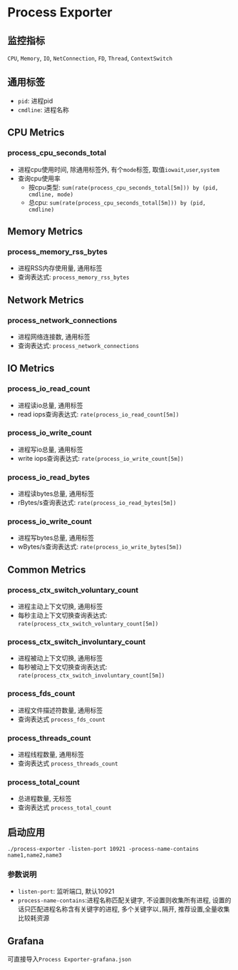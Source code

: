 # Process Exporter

## 监控指标
`CPU`, `Memory`, `IO`, `NetConnection`, `FD`, `Thread`, `ContextSwitch`

## 通用标签
* `pid`: 进程pid
* `cmdline`: 进程名称

## CPU Metrics
### process_cpu_seconds_total
* 进程cpu使用时间, 除通用标签外, 有个`mode`标签, 取值`iowait`,`user`,`system`
* 查询cpu使用率
  * 按cpu类型: `sum(rate(process_cpu_seconds_total[5m])) by (pid, cmdline, mode)`
  * 总cpu:  `sum(rate(process_cpu_seconds_total[5m])) by (pid, cmdline)`
  

## Memory Metrics
### process_memory_rss_bytes
* 进程RSS内存使用量, 通用标签
* 查询表达式: `process_memory_rss_bytes`

## Network Metrics
### process_network_connections
* 进程网络连接数, 通用标签
* 查询表达式: `process_network_connections`

## IO Metrics
### process_io_read_count
* 进程读io总量, 通用标签
* read iops查询表达式: `rate(process_io_read_count[5m])`

### process_io_write_count
* 进程写io总量, 通用标签
* write iops查询表达式: `rate(process_io_write_count[5m])`

### process_io_read_bytes
* 进程读bytes总量, 通用标签
* rBytes/s查询表达式: `rate(process_io_read_bytes[5m])`

### process_io_write_count
* 进程写bytes总量, 通用标签
* wBytes/s查询表达式: `rate(process_io_write_bytes[5m])`

## Common Metrics
### process_ctx_switch_voluntary_count
* 进程主动上下文切换, 通用标签
* 每秒主动上下文切换查询表达式: `rate(process_ctx_switch_voluntary_count[5m])`

### process_ctx_switch_involuntary_count
* 进程被动上下文切换, 通用标签
* 每秒被动上下文切换查询表达式: `rate(process_ctx_switch_involuntary_count[5m])`

### process_fds_count
* 进程文件描述符数量, 通用标签
* 查询表达式 `process_fds_count`

### process_threads_count
* 进程线程数量, 通用标签
* 查询表达式 `process_threads_count`

### process_total_count
* 总进程数量, 无标签
* 查询表达式 `process_total_count`

## 启动应用
`./process-exporter -listen-port 10921 -process-name-contains name1,name2,name3`

### 参数说明
* `listen-port`: 监听端口, 默认10921
* `process-name-contains`:进程名称匹配关键字, 不设置则收集所有进程, 设置的话只匹配进程名称含有关键字的进程, 多个关键字以`,`隔开, 推荐设置,全量收集比较耗资源

## Grafana
可直接导入`Process Exporter-grafana.json`